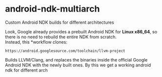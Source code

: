 # android-ndk-multiarch
Custom Android NDK builds for different architectures

Look, Google already provides a prebuilt Android NDK for **Linux x86_64**, so there is no need to rebuild the entire NDK from scratch.  
Instead, this *workflow clones:
```
https://android.googlesource.com/toolchain/llvm-project
```
Builds LLVM/Clang, and replaces the binaries inside the official Google Android NDK with the newly built ones.
By this we get a working android ndk for different arch 
